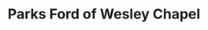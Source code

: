 ---
title: "Parks Ford of Wesley Chapel"
url: /wesley-chapel/parks-ford-of-wesley-chapel/
shop: Autohaus
---